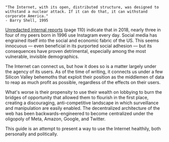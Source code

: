 ```
"The Internet, with its open, distributed structure, was designed to withstand a nuclear attack. If it can do that, it can withstand corporate America."
- Barry Shell, 1995
```

[Unredacted internal reports](/resources/documents/complaint-vs-meta.pdf) (page 110) indicate that in 2018, nearly three in four of my peers born in 1996 use Instagram every day. Social media has engrained itself into the social and economic fabric of the US. This seems innocuous &mdash; even beneficial in its purported social adhesion &mdash; but its consequences have proven detrimental, especially among the most vulnerable, invisible demographics.

The Internet can connect us, but how it does so is a matter largely under the agency of its users. As of the time of writing, it connects us under a few Silicon Valley behemoths that exploit their position as the middlemen of data to reap as much profit as possible, regardless of the effects on their users.

What's worse is their propensity to use their wealth on lobbying to burn the bridges of opportunity that allowed them to flourish in the first place, creating a discouraging, anti-competitive landscape in which surveillance and manipulation are easily enabled. The decentralized architecture of the web has been backwards-engineered to become centralized under the oligopoly of Meta, Amazon, Google, and Twitter.

This guide is an attempt to present a way to use the Internet healthily, both personally and politically.
